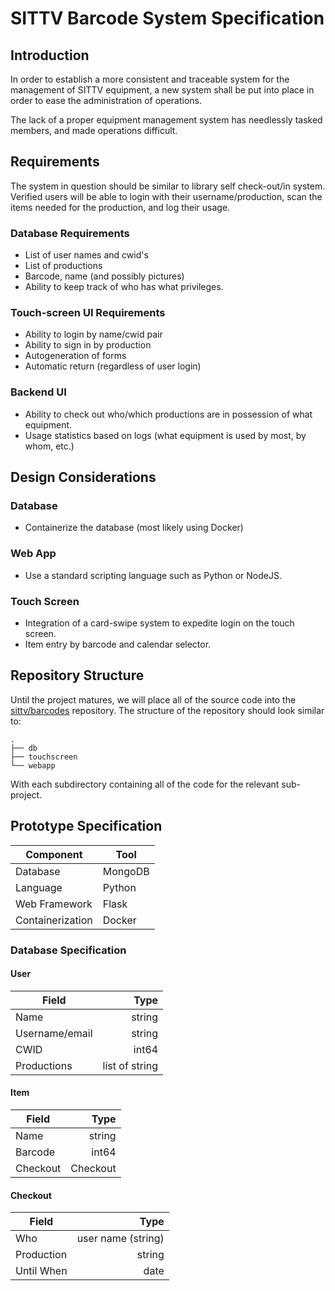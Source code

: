 # SITTV Barcode System Specification

## Introduction
In order to establish a more consistent and traceable system for the management of SITTV equipment, a new system shall be put into place in order to ease the administration of operations.

The lack of a proper equipment management system has needlessly tasked members, and made operations difficult.

## Requirements
The system in question should be similar to library self check-out/in system.
Verified users will be able to login with their username/production, scan the items needed for the production, and log their usage.

### Database Requirements
* List of user names and cwid's
* List of productions
* Barcode, name (and possibly pictures)
* Ability to keep track of who has what privileges.
### Touch-screen UI Requirements
* Ability to login by name/cwid pair
* Ability to sign in by production 
* Autogeneration of forms
* Automatic return (regardless of user login)
### Backend UI
* Ability to check out who/which productions are in possession of what equipment.
* Usage statistics based on logs (what equipment is used by most, by whom, etc.)

## Design Considerations
### Database
* Containerize the database (most likely using Docker)
### Web App
* Use a standard scripting language such as Python or NodeJS.
### Touch Screen
* Integration of a card-swipe system to expedite login on the touch screen.
* Item entry by barcode and calendar selector.

## Repository Structure
Until the project matures, we will place all of the source code into the [sittv/barcodes](https://github.com/sittv/barcodes) repository.
The structure of the repository should look similar to:
```
.
├── db
├── touchscreen
└── webapp
```
With each subdirectory containing all of the code for the relevant sub-project.

## Prototype Specification
| Component        | Tool    |
|------------------|---------|
| Database         | MongoDB |
| Language         | Python  |
| Web Framework    | Flask   |
| Containerization | Docker  |

### Database Specification
#### User
| Field          | Type           |
|----------------|---------------:|
| Name           | string         |
| Username/email | string         |
| CWID           | int64          |
| Productions    | list of string |
#### Item
| Field    | Type     |
|----------|---------:|
| Name     | string   |
| Barcode  | int64    |
| Checkout | Checkout |
#### Checkout
| Field      | Type               |
|------------|-------------------:| 
| Who        | user name (string) |
| Production | string             |
| Until When | date               |
